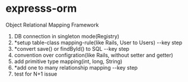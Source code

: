 expresss-orm
============

Object Relational Mapping Framework

1. DB connection in singleton mode(Registry)
2. *setup table-class mapping-rule(like Rails, User to Users) --key step
3. *convert save() or findById() to SQL  --key step
4. convention over configration(like Rails, without setter and getter)
5. add primitive type mapping(int, long, String)
6. *add one to many relationship mapping  --key step
7. test for N+1 issue
